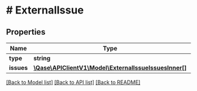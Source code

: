 # # ExternalIssue

## Properties

Name | Type | Description | Notes
------------ | ------------- | ------------- | -------------
**type** | **string** |  | [optional]
**issues** | [**\Qase\APIClientV1\Model\ExternalIssueIssuesInner[]**](ExternalIssueIssuesInner.md) |  | [optional]

[[Back to Model list]](../../README.md#models) [[Back to API list]](../../README.md#endpoints) [[Back to README]](../../README.md)

